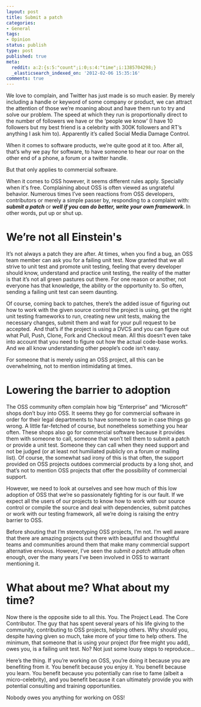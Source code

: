 ```yaml
---
layout: post
title: Submit a patch
categories:
- General
tags:
- Opinion
status: publish
type: post
published: true
meta:
  reddit: a:2:{s:5:"count";i:0;s:4:"time";i:1385704298;}
  _elasticsearch_indexed_on: '2012-02-06 15:35:16'
comments: true
---
```

We love to complain, and Twitter has just made is so much easier. By merely including a handle or keyword of some company or product, we can attract the attention of those we’re moaning about and have them run to try and solve our problem. The speed at which they run is proportionally direct to the number of followers we have or the ‘people we know’ (I have 10 followers but my best friend is a celebrity with 300K followers and RT’s anything I ask him to). Apparently it’s called Social Media Damage Control.

When it comes to software products, we’re quite good at it too. After all, that’s why we pay for software, to have someone to hear our roar on the other end of a phone, a forum or a twitter handle.

But that only applies to commercial software.

When it comes to OSS however, it seems different rules apply. Specially when it's free. Complaining about OSS is often viewed as ungrateful behavior. Numerous times I’ve seen reactions from OSS developers, contributors or merely a simple passer by, responding to a complaint with: <strong><em>submit a patch </em></strong>or <strong><em>well if you can do better, write your own framework. </em></strong>In other words, put up or shut up.
<h1>We’re not all Einstein's</h1>
It’s not always a patch they are after. At times, when you find a bug, an OSS team member can ask you for a failing unit test. Now granted that we all strive to unit test and promote unit testing, feeling that every developer should know, understand and practice unit testing, the reality of the matter is that it’s not all green pastures out there. For one reason or another, not everyone has that knowledge, the ability or the opportunity to. So often, sending a failing unit test can seem daunting.

Of course, coming back to patches, there’s the added issue of figuring out how to work with the given source control the project is using, get the right unit testing frameworks to run, creating new unit tests, making the necessary changes, submit them and wait for your pull request to be accepted.  And that’s if the project is using a DVCS and you can figure out what Pull, Push, Clone, Fork and Checkout mean. All this doesn’t even take into account that you need to figure out how the actual code-base works. And we all know understanding other people’s code isn’t easy.

For someone that is merely using an OSS project, all this can be overwhelming, not to mention intimidating at times.
<h1>Lowering the barrier to adoption</h1>
The OSS community often complain how big “Enterprise” and “Microsoft” shops don’t buy into OSS. It seems they go for commercial software in order for their legal departments to have someone to sue in case things go wrong. A little far-fetched of course, but nonetheless something you hear often. These shops also go for commercial software because it provides them with someone to call, someone that won’t tell them to submit a patch or provide a unit test. Someone they can call when they need support and not be judged (or at least not humiliated publicly on a forum or mailing list). Of course, the somewhat sad irony of this is that often, the support provided on OSS projects outdoes commercial products by a long shot, and that’s not to mention OSS projects that offer the possibility of commercial support.

However, we need to look at ourselves and see how much of this low adoption of OSS that we’re so passionately fighting for is our fault. If we expect all the users of our projects to know how to work with our source control or compile the source and deal with dependencies, submit patches or work with our testing framework, all we’re doing is raising the entry barrier to OSS.

Before shouting that I’m stereotyping OSS projects, I’m not. I’m well aware that there are amazing projects out there with beautiful and thoughtful teams and communities around them that make many commercial support alternative envious. However, I’ve seen the <em>submit a patch </em>attitude often enough, over the many years I’ve been involved in OSS to warrant mentioning it.
<h1>What about me? What about my time?</h1>
Now there is the opposite side to all this. You. The Project Lead. The Core Contributor. The guy that has spent several years of his life giving to the community, contributing to OSS projects, helping others. Why should you, despite having given so much, take more of your time to help others. The minimum, that someone that is using your project (for free might you add), owes you, is a failing unit test. No? Not just some lousy steps to reproduce…

Here’s the thing. If you’re working on OSS, you’re doing it because you are benefiting from it. You benefit because you enjoy it. You benefit because you learn. You benefit because you potentially can rise to fame (albeit a micro-celebrity), and you benefit because it can ultimately provide you with potential consulting and training opportunities.

Nobody owes you anything for working on OSS!
